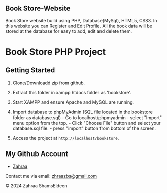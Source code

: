 ## Book Store-Website
Book Store website build using PHP, Database(MySql), HTML5, CSS3. In this website you can Register and Edit Profile.
All the book data will be stored at the database for easy to add, edit and delete them.

# Book Store PHP Project

## Getting Started

1. Clone/Downloadd zip from github.
2. Extract this folder in xampp htdocs folder as 'bookstore'.
3. Start XAMPP and ensure Apache and MySQL are running.
4. Import database to phpMyAdmin (SQL file located in the bookstore folder as database.sql)
           - Go to localhost/phpmyadmin
           - select "Import" menu option from the top.
           - Click "Choose File" button and select your database.sql file.
           - press "import" button from bottom of the screen.

5. Access the project at `http://localhost/bookstore`.

## My Github Account

- [Zahraa](/https://github.com/ziishh)

<p>Contact me via email: <a href="zhraazbs@gmail.com">zhraazbs@gmail.com</a></p>

© 2024 Zahraa ShamsEldeen
